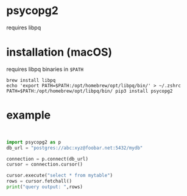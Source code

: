 # psycopg2

requires libpq

# installation (macOS)

requires libpq binaries in `$PATH`

```
brew install libpq
echo 'export PATH=$PATH:/opt/homebrew/opt/libpq/bin/' > ~/.zshrc
PATH=$PATH:/opt/homebrew/opt/libpq/bin/ pip3 install psycopg2
```

# example

```python


import psycopg2 as p
db_url = "postgres://abc:xyz@foobar.net:5432/mydb"

connection = p.connect(db_url)
cursor = connection.cursor()

cursor.execute("select * from mytable")
rows = cursor.fetchall()
print("query output: ",rows)

```
